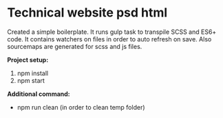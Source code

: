 # Technical website psd html

Created a simple boilerplate. It runs gulp task to transpile SCSS and ES6+ code. It contains watchers on files in order to auto refresh on save. Also sourcemaps are generated for scss and js files.

**Project setup:**

1. npm install
2. npm start

**Additional command:**
* npm run clean (in order to clean temp folder)